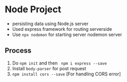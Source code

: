# Node Project
- persisting data using Node.js server
- Used express framework for routing serverside
- Use `npx nodemon` for starting server nodemon server

## Process
1. Do `npm init` and then ` npm i express --save`
2. Install `body-parser` for post request
3. `npm install cors --save` [For handling CORS error]
